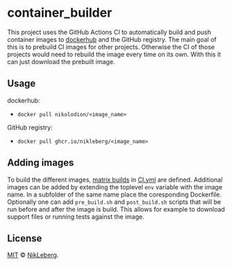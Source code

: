 # container_builder
This project uses the GitHub Actions CI to automatically build and push container images to [dockerhub](https://hub.docker.com/) and the GitHub registry. The main goal of this is to prebuild CI images for other projects. Otherwise the CI of those projects would need to rebuild the image every time on its own. With this it can just download the prebuilt image.

## Usage
dockerhub:
- `docker pull nikolodion/<image_name>`

GitHub registry:
- `docker pull ghcr.io/nikleberg/<image_name>`

## Adding images
To build the different images, [matrix builds](https://docs.github.com/en/actions/using-jobs/using-a-build-matrix-for-your-jobs) in [CI.yml](.github/workflows/CI.yml) are defined. Additional images can be added by extending the toplevel `env` variable with the image name. In a subfolder of the same name place the coresponding Dockerfile. Optionally one can add `pre_build.sh` and `post_build.sh` scripts that will be run before and after the image is build. This allows for example to download support files or running tests against the image.

## License
[MIT](LICENSE) © [NikLeberg](https://github.com/NikLeberg).
